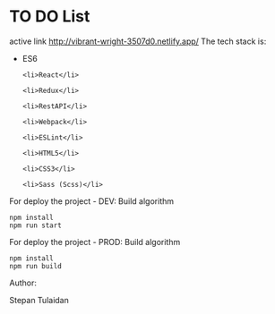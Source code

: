 <h1>TO DO List</h1>

active link http://vibrant-wright-3507d0.netlify.app/
The tech stack is:
<div>
<ul>
    <li>ES6</li>
    
    <li>React</li>

    <li>Redux</li>

    <li>RestAPI</li>

    <li>Webpack</li>

    <li>ESLint</li>

    <li>HTML5</li>

    <li>CSS3</li>

    <li>Sass (Scss)</li>
</ul>
</div>

For deploy the project - DEV:
Build algorithm

    npm install
    npm run start

For deploy the project - PROD:
Build algorithm

    npm install
    npm run build

Author:

Stepan Tulaidan
